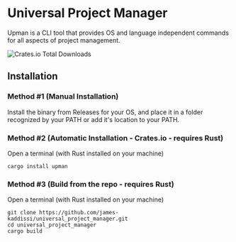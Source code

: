 # Universal Project Manager

Upman is a CLI tool that provides OS and language independent commands for all aspects of project management.

![Crates.io Total Downloads](https://img.shields.io/crates/d/upman?logo=rust&label=Downloads&labelColor=blue)

## Installation

### Method #1 (Manual Installation)

Install the binary from Releases for your OS, and place it in a folder recognized by your PATH or add it's location to your PATH.

### Method #2 (Automatic Installation - Crates.io - requires Rust)

Open a terminal (with Rust installed on your machine)
```
cargo install upman
```

### Method #3 (Build from the repo - requires Rust)

Open a terminal (with Rust installed on your machine)
```
git clone https://github.com/james-kaddissi/universal_project_manager.git
cd universal_project_manager
cargo build
```
